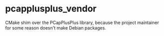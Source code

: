 # pcapplusplus_vendor
CMake shim over the PCapPlusPlus library, because the project maintainer for some reason doesn't make Debian packages.
